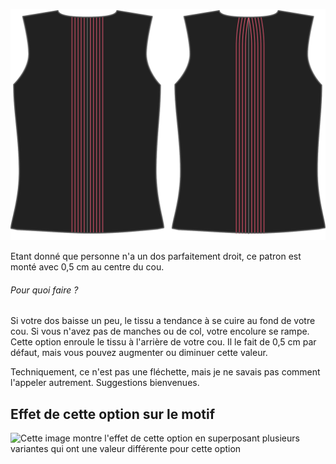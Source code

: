 ![Flèche du centre arrière](centerbackdart.svg)

Etant donné que personne n'a un dos parfaitement droit, ce patron est monté avec 0,5 cm au centre du cou.

<Note>

###### Pour quoi faire ?

Si votre dos baisse un peu, le tissu a tendance à se cuire au fond de votre cou. Si vous n'avez pas de manches ou de col, votre encolure se rampe.
Cette option enroule le tissu à l'arrière de votre cou. Il le fait de 0,5 cm par défaut, mais vous pouvez augmenter ou diminuer cette valeur.

Techniquement, ce n'est pas une fléchette, mais je ne savais pas comment l'appeler autrement. Suggestions bienvenues.

</Note>

## Effet de cette option sur le motif

![Cette image montre l'effet de cette option en superposant plusieurs variantes qui ont une valeur différente pour cette option](wahid\_centerbackdart\_sample.svg "Effet de cette option sur le motif")
